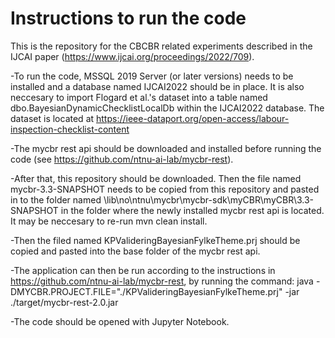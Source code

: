 # Instructions to run the code

This is the repository for the CBCBR related experiments described in the IJCAI paper (https://www.ijcai.org/proceedings/2022/709). 

-To run the code, MSSQL 2019 Server (or later versions) needs to be installed and a database named IJCAI2022 should be in place. It is also neccesary to import Flogard et al.'s dataset into a table named dbo.BayesianDynamicChecklistLocalDb within the IJCAI2022 database. The dataset is located at https://ieee-dataport.org/open-access/labour-inspection-checklist-content

-The mycbr rest api should be downloaded and installed before running the code (see https://github.com/ntnu-ai-lab/mycbr-rest). 

-After that, this repository should be downloaded. Then the file named mycbr-3.3-SNAPSHOT needs to be copied from this repository and pasted in to the folder named \lib\no\ntnu\mycbr\mycbr-sdk\myCBR\myCBR\3.3-SNAPSHOT in the folder where the newly installed mycbr rest api is located. It may be neccesary to re-run mvn clean install. 

-Then the filed named KPValideringBayesianFylkeTheme.prj should be copied and pasted into the base folder of the mycbr rest api. 

-The application can then be run according to the instructions in https://github.com/ntnu-ai-lab/mycbr-rest, by  running the command: java -DMYCBR.PROJECT.FILE="./KPValideringBayesianFylkeTheme.prj" -jar ./target/mycbr-rest-2.0.jar

-The code should be opened with Jupyter Notebook. 
